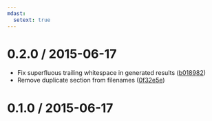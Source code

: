 ```yaml
---
mdast:
  setext: true
---
```


<!--lint disable no-multiple-toplevel-headings -->

0.2.0 / 2015-06-17
==================

*   Fix superfluous trailing whitespace in generated results ([b018982](https://github.com/wooorm/mdast-man/commit/b018982))
*   Remove duplicate section from filenames ([0f32e5e](https://github.com/wooorm/mdast-man/commit/0f32e5e))

0.1.0 / 2015-06-17
==================
